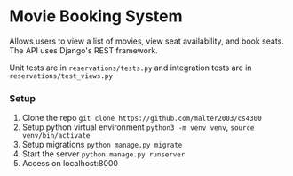 # Movie Booking System
Allows users to view a list of movies, view seat availability, and book seats. The API uses Django's REST framework.

Unit tests are in `reservations/tests.py` and integration tests are in `reservations/test_views.py`


### Setup
1. Clone the repo `git clone https://github.com/malter2003/cs4300`
2. Setup python virtual environment `python3 -m venv venv`, `source venv/bin/activate`
3. Setup migrations `python manage.py migrate`
4. Start the server `python manage.py runserver`
5. Access on localhost:8000
